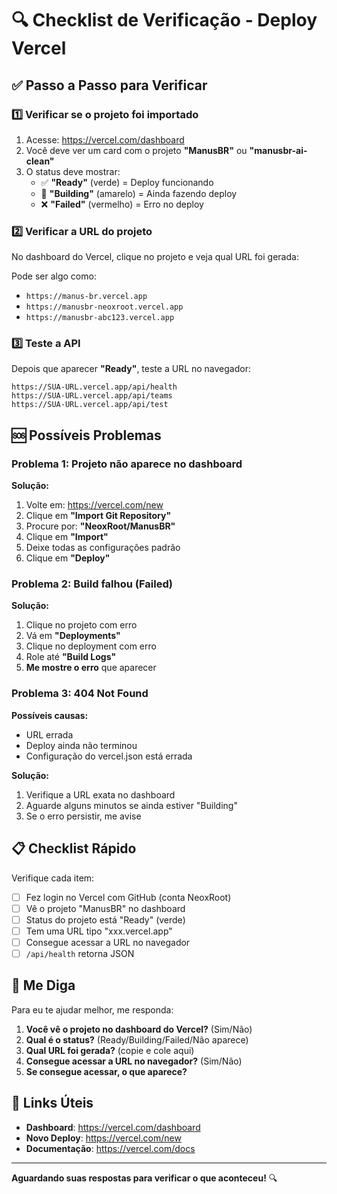 # 🔍 Checklist de Verificação - Deploy Vercel

## ✅ Passo a Passo para Verificar

### 1️⃣ Verificar se o projeto foi importado

1. Acesse: https://vercel.com/dashboard
2. Você deve ver um card com o projeto **"ManusBR"** ou **"manusbr-ai-clean"**
3. O status deve mostrar:
   - ✅ **"Ready"** (verde) = Deploy funcionando
   - 🔄 **"Building"** (amarelo) = Ainda fazendo deploy
   - ❌ **"Failed"** (vermelho) = Erro no deploy

### 2️⃣ Verificar a URL do projeto

No dashboard do Vercel, clique no projeto e veja qual URL foi gerada:

Pode ser algo como:
- `https://manus-br.vercel.app`
- `https://manusbr-neoxroot.vercel.app`
- `https://manusbr-abc123.vercel.app`

### 3️⃣ Teste a API

Depois que aparecer **"Ready"**, teste a URL no navegador:

```
https://SUA-URL.vercel.app/api/health
https://SUA-URL.vercel.app/api/teams
https://SUA-URL.vercel.app/api/test
```

## 🆘 Possíveis Problemas

### Problema 1: Projeto não aparece no dashboard

**Solução:**
1. Volte em: https://vercel.com/new
2. Clique em **"Import Git Repository"**
3. Procure por: **"NeoxRoot/ManusBR"**
4. Clique em **"Import"**
5. Deixe todas as configurações padrão
6. Clique em **"Deploy"**

### Problema 2: Build falhou (Failed)

**Solução:**
1. Clique no projeto com erro
2. Vá em **"Deployments"**
3. Clique no deployment com erro
4. Role até **"Build Logs"**
5. **Me mostre o erro** que aparecer

### Problema 3: 404 Not Found

**Possíveis causas:**
- URL errada
- Deploy ainda não terminou
- Configuração do vercel.json está errada

**Solução:**
1. Verifique a URL exata no dashboard
2. Aguarde alguns minutos se ainda estiver "Building"
3. Se o erro persistir, me avise

## 📋 Checklist Rápido

Verifique cada item:

- [ ] Fez login no Vercel com GitHub (conta NeoxRoot)
- [ ] Vê o projeto "ManusBR" no dashboard
- [ ] Status do projeto está "Ready" (verde)
- [ ] Tem uma URL tipo "xxx.vercel.app"
- [ ] Consegue acessar a URL no navegador
- [ ] `/api/health` retorna JSON

## 🎯 Me Diga

Para eu te ajudar melhor, me responda:

1. **Você vê o projeto no dashboard do Vercel?** (Sim/Não)
2. **Qual é o status?** (Ready/Building/Failed/Não aparece)
3. **Qual URL foi gerada?** (copie e cole aqui)
4. **Consegue acessar a URL no navegador?** (Sim/Não)
5. **Se consegue acessar, o que aparece?**

## 🔗 Links Úteis

- **Dashboard**: https://vercel.com/dashboard
- **Novo Deploy**: https://vercel.com/new
- **Documentação**: https://vercel.com/docs

---

**Aguardando suas respostas para verificar o que aconteceu!** 🔍
